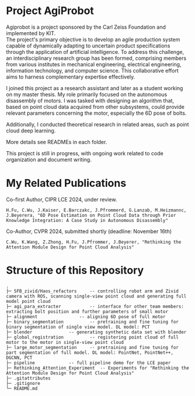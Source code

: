 # Project AgiProbot

Agiprobot is a project sponsored by the Carl Zeiss Foundation and implemented by KIT. 	
The project's primary objective is to develop an agile production system capable of dynamically adapting to uncertain product specifications through the application of artificial intelligence. To address this challenge, an interdisciplinary research group has been formed, comprising members from various institutes in mechanical engineering, electrical engineering, information technology, and computer science. This collaborative effort aims to harness complementary expertise effectively.

I joined this project as a research assistant and later as a student working on my master thesis. My role primarily focused on the autonomous disassembly of motors. I was tasked with designing an algorithm that, based on point cloud data acquired from other subsystems, could provide relevant parameters concerning the motor, especially the 6D pose of bolts. 

Additionally, I conducted theoretical research in related areas, such as point cloud deep learning.

More details see READMEs in each folder.

This project is still in progress, with ongoing work related to code organization and document writing.

# My Related Publications
Co-first Author, CIPR LCE 2024, under review.

	H.Fu, C.Wu, J.Kaiser, E.Barczakc, J.Pfrommerd, G.Lanzab, M.Heizmannc, J.Beyerera, "6D Pose Estimation on Point Cloud Data through Prior Knowledge Integration: A Case Study in Autonomous Disassembly"

Co-Author, CVPR 2024, submitted shortly (deadline: November 16th)

	C.Wu, K.Wang, Z.Zhong, H.Fu, J.Pfrommer, J.Beyerer, "Rethinking the Attention Module Design for Point Cloud Analysis"



# Structure of this Repository

```
.
├─ SFB_zivid/Haos_refactors		-- controlling robot arm and Zivid camera with ROS, scanning single-view point cloud and generating full model point cloud 
├─ agi_para_extracter			-- interface for other team members: extracting bolt position and further parameters of small motor
├─ alignment				-- aligning 6D pose of full motor
├─ binary_segmentation			-- pretraining and fine tuning for binary segmentation of single view model. DL model: PCT
├─ blender				-- generating synthetic data set with blender 
├─ global_registration			-- registering point cloud of full motor to the motor in single-view point cloud
├─ large_motor_segmentation		-- pretraining and fine tuning for part segmentation of full model. DL model: PointNet, PointNet++, DGCNN, PCT
├─ pipeline				-- full pipeline demo for the LCE paper
├─ Rethinking_Attention_Experiment	-- Experiments for "Rethinking the Attention Module Design for Point Cloud Analysis"
├─ .gitattributes
├─ .gitignore
└─ README.md
```
